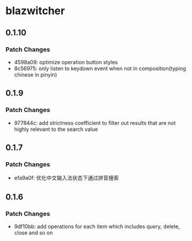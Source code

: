 # blazwitcher

## 0.1.10

### Patch Changes

- 4598a09: optimize operation button styles
- 8c56975: only listen to keydown event when not in composition(typing chinese in pinyin)

## 0.1.9

### Patch Changes

- 977844c: add strictness coefficient to filter out results that are not highly relevant to the search value

## 0.1.7

### Patch Changes

- efa9a0f: 优化中文输入法状态下通过拼音搜索

## 0.1.6

### Patch Changes

- 9df10bb: add operations for each item which includes query, delete, close and so on
